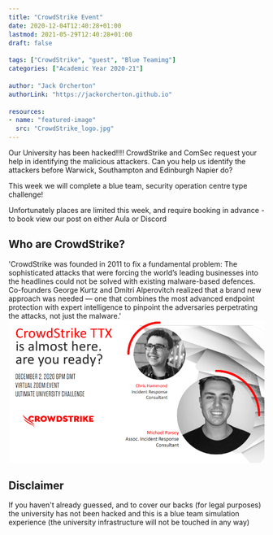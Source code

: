 ```yaml
---
title: "CrowdStrike Event"
date: 2020-12-04T12:40:28+01:00
lastmod: 2021-05-29T12:40:28+01:00
draft: false

tags: ["CrowdStrike", "guest", "Blue Teamimg"]
categories: ["Academic Year 2020-21"]

author: "Jack Orcherton"
authorLink: "https://jackorcherton.github.io"

resources:
- name: "featured-image"
  src: "CrowdStrike_logo.jpg"
---
```


Our University has been hacked!!!!
CrowdStrike and ComSec request your help in identifying the malicious attackers. Can you help us identify the attackers before Warwick, Southampton and Edinburgh Napier do?

This week we will complete a blue team, security operation centre type challenge!

Unfortunately places are limited this week, and require booking in advance - to book view our post on either Aula or Discord

## Who are CrowdStrike? 
'CrowdStrike was founded in 2011 to fix a fundamental problem: The sophisticated attacks that were forcing the world’s leading businesses into the headlines could not be solved with existing malware-based defences. Co-founders George Kurtz and Dmitri Alperovitch realized that a brand new approach was needed — one that combines the most advanced endpoint protection with expert intelligence to pinpoint the adversaries perpetrating the attacks, not just the malware.'
![CrowdStrike Flyer](CrowdStrike_ad.png)

## Disclaimer
If you haven't already guessed, and to cover our backs (for legal purposes) the university has not been hacked and this is a blue team simulation experience (the university infrastructure will not be touched in any way)
